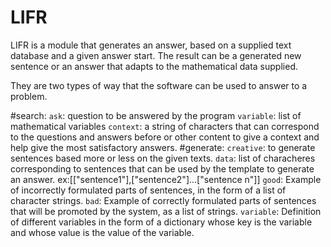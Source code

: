# LIFR
LIFR is a module that generates an answer, based on a supplied text database and a given answer start. The result can be a generated new sentence or an answer that adapts to the mathematical data supplied.

They are two types of way that the software can be used to answer to a problem.

#search:
`ask`: question to be answered by the program
`variable`: list of mathematical variables
`context`: a string of characters that can correspond to the questions and answers before or other content to give a context and help give the most satisfactory answers.
#generate:
`creative`: to generate sentences based more or less on the given texts.
`data`: list of characheres corresponding to sentences that can be used by the template to generate an answer. ex:[["sentence1"],["sentence2"]...["sentence n"]]
`good`: Example of incorrectly formulated parts of sentences, in the form of a list of character strings.
`bad`: Example of correctly formulated parts of sentences that will be promoted by the system, as a list of strings.
`variable`: Definition of different variables in the form of a dictionary whose key is the variable and whose value is the value of the variable.
